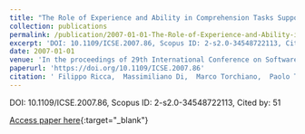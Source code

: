 ```yaml
---
title: "The Role of Experience and Ability in Comprehension Tasks Supported by UML Stereotypes"
collection: publications
permalink: /publication/2007-01-01-The-Role-of-Experience-and-Ability-in-Comprehension-Tasks-Supported-by-UML-Stereotypes
excerpt: 'DOI: 10.1109/ICSE.2007.86, Scopus ID: 2-s2.0-34548722113, Cited by: 51'
date: 2007-01-01
venue: 'In the proceedings of 29th International Conference on Software Engineering (ICSE 2007), Minneapolis, MN, USA, May 20-26, 2007'
paperurl: 'https://doi.org/10.1109/ICSE.2007.86'
citation: ' Filippo Ricca,  Massimiliano Di,  Marco Torchiano,  Paolo Tonella,  Mariano Ceccato, &quot;The Role of Experience and Ability in Comprehension Tasks Supported by UML Stereotypes.&quot; In the proceedings of 29th International Conference on Software Engineering (ICSE 2007), Minneapolis, MN, USA, May 20-26, 2007, 2007.'
---
```

DOI: 10.1109/ICSE.2007.86, Scopus ID: 2-s2.0-34548722113, Cited by: 51

[Access paper here](https://doi.org/10.1109/ICSE.2007.86){:target="_blank"}
